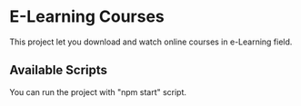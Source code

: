 # E-Learning Courses

This project let you download and watch online courses in e-Learning field. 

## Available Scripts

You can run the project with "npm start" script.
